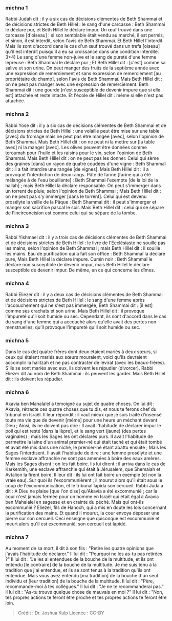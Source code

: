 
### michna 1
Rabbi Judah dit : il y a six cas de décisions clémentes de Beth Shammai et de décisions strictes de Beth Hillel : le sang d'une carcasse : Beth Shammai le déclare pur, et Beth Hillel le déclare impur. Un œuf trouvé dans une carcasse [d'oiseau] : si son semblable était vendu au marché, il est permis, et sinon, il est interdit, selon l'avis de Beth Shammaï. Et Beth Hillel l'interdit. Mais ils sont d'accord dans le cas d'un œuf trouvé dans un trefa [oiseau] qu'il est interdit puisqu'il a eu sa croissance dans une condition interdite. 3+4) Le sang d'une femme non-juive et le sang de pureté d'une femme lépreuse : Beth Shammai le déclare pur ; Et Beth Hillel dit : [c'est] comme sa salive et son urine. On peut manger des fruits de la septième année avec une expression de remerciement et sans expression de remerciement [au propriétaire du champ], selon l'avis de Beth Shammaï. Mais Beth Hillel dit : on ne peut pas manger avec une expression de remerciement. Beth Shammaï dit : une gourde [n'est susceptible de devenir impure que si elle est] attachée et reste intacte. Et l'école de Hillel dit : même si elle n'est pas attachée.

### michna 2
Rabbi Yose dit : il y a six cas de décisions clémentes de Beth Shammai et de décisions strictes de Beth Hillel : une volaille peut être mise sur une table [avec] du fromage mais ne peut pas être mangée [avec], selon l'opinion de Beth Shammai. Mais Beth Hillel dit : on ne peut ni la mettre sur [la table avec] ni la manger [avec]. Les olives peuvent être données comme teroumah pour l'huile et les raisins pour le vin, selon l'opinion de Beth Shammai. Mais Beth Hillel dit : on ne peut pas les donner. Celui qui sème des graines [dans] un rayon de quatre coudées d'une vigne : Beth Shammaï dit : il a fait interdire une rangée [de vignes]. Mais Beth Hillel dit : il a provoqué l'interdiction de deux rangs. Pâte de farine [farine qui a été mélangée à de l'eau bouillante] : Beth Shammai l'exempte [de la loi de la hallah] ; mais Beth Hillel la déclare responsable. On peut s'immerger dans un torrent de pluie, selon l'opinion de Beth Shammai ; Mais Beth Hillel dit : on ne peut pas s'y immerger [dans le torrent]. Celui qui est devenu prosélyte la veille de la Pâque : Beth Shammai dit : il peut s'immerger et manger son sacrifice pascal le soir. Mais Beth Hillel dit : celui qui se sépare de l'incirconcision est comme celui qui se sépare de la tombe.

### michna 3
Rabbi Yishmael dit : il y a trois cas de décisions clémentes de Beth Shammai et de décisions strictes de Beth Hillel : le livre de l'Ecclésiaste ne souille pas les mains, selon l'opinion de Beth Shammai ; mais Beth Hillel dit : il souille les mains. Eau de purification qui a fait son office : Beth Shammaï la déclare pure, Mais Beth Hillel la déclare impure. Cumin noir : Beth Shammaï le déclare non susceptible de devenir impur, mais Beth Hillel le déclare susceptible de devenir impur. De même, en ce qui concerne les dîmes.

### michna 4
Rabbi Eliezer dit : il y a deux cas de décisions clémentes de Beth Shammai et de décisions strictes de Beth Hillel : le sang d'une femme après l'accouchement qui ne s'est pas immergée, Beth Shammai dit : [il est] comme ses crachats et son urine. Mais Beth Hillel dit : il provoque l'impureté qu'il soit humide ou sec. Cependant, ils sont d'accord dans le cas du sang d'une femme qui a accouché alors qu'elle avait des pertes non menstruelles, qu'il provoque l'impureté qu'il soit humide ou sec.

### michna 5
Dans le cas de] quatre frères dont deux étaient mariés à deux sœurs, si ceux qui étaient mariés aux sœurs mouraient, voici qu'ils devraient accomplir la halitzah et ne pas contracter de lévirat (avec les beaux-frères). S'ils se sont mariés avec eux, ils doivent les répudier (divorcer). Rabbi Eliezer dit au nom de Beth Shammai : ils peuvent les garder. Mais Beth Hillel dit : ils doivent les répudier.

### michna 6
Akavia ben Mahalalel a témoigné au sujet de quatre choses. On lui dit : Akavia, rétracte ces quatre choses que tu dis, et nous te ferons chef du tribunal en Israël. Il leur répondit : il vaut mieux que je sois traité d'insensé toute ma vie que de devenir [même] pour une heure un méchant devant Dieu ; Ainsi, ils ne doivent pas dire : Il avait l'habitude de déclarer impur le poil qui est resté [dans la lèpre], et le sang vert (jaune) (des pertes vaginales) ; mais les Sages les ont déclarés purs. Il avait l'habitude de permettre la laine d'un animal premier-né qui était taché et qui était tombé et avait été mis dans une niche, le premier-né étant abattu ensuite ; Mais les Sages l'interdisent. Il avait l'habitude de dire : une femme prosélyte et une femme esclave affranchie ne sont pas amenées à boire des eaux amères. Mais les Sages disent : on les fait boire. Ils lui dirent : il arriva dans le cas de Karkemith, une esclave affranchie qui était à Jérusalem, que Shemaiah et Avtalion la firent boire. Il leur dit : ils lui ont fait boire un exemple (et non la vraie eau). Sur quoi ils l'excommunièrent ; il mourut alors qu'il était sous le coup de l'excommunication, et le tribunal lapida son cercueil. Rabbi Juda a dit : A Dieu ne plaise [que l'on dise] qu'Akavia a été excommunié ; car la cour n'est jamais fermée pour un homme en Israël qui était égal à Avavia ben Mahalalel en sagesse et en crainte du péché. Mais qui ont-ils excommunié ?  Eliezer, fils de Hanoch, qui a mis en doute les lois concernant la purification des mains. Et quand il mourut, la cour envoya déposer une pierre sur son cercueil. Ceci enseigne que quiconque est excommunié et meurt alors qu'il est excommunié, son cercueil est lapidé.

### michna 7
Au moment de sa mort, il dit à son fils : "Retire les quatre opinions que j'avais l'habitude de déclarer." Il lui dit : "Pourquoi ne les as-tu pas retirées ?" Il lui dit : "Je les ai entendues de la bouche de la multitude, et ils ont entendu [le contraire] de la bouche de la multitude.   Je me suis tenu à la tradition que j'ai entendue, et ils se sont tenus à la tradition qu'ils ont entendue. Mais vous avez entendu [ma tradition] de la bouche d'un seul individu et [leur tradition] de la bouche de la multitude.  Il lui dit : "Père, recommande-moi à tes collègues." Il lui dit : "Je ne te recommanderai pas." Il lui dit : "As-tu trouvé quelque chose de mauvais en moi ?" Il lui dit : "Non, tes propres actions te feront être proche et tes propres actions te feront être loin.

>Crédit : Dr. Joshua Kulp
>Licence : CC-BY